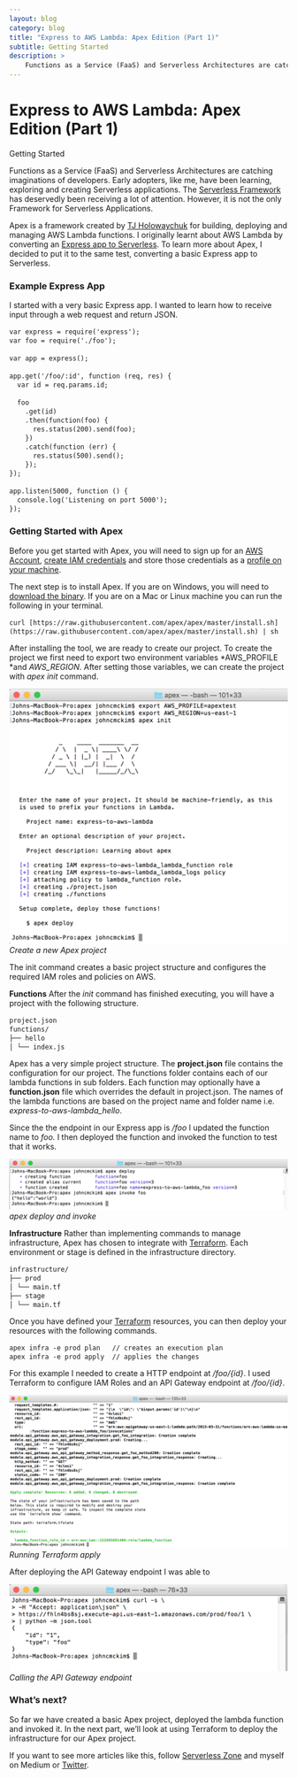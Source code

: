 ```yaml
---
layout: blog
category: blog
title: "Express to AWS Lambda: Apex Edition (Part 1)"
subtitle: Getting Started
description: >
    Functions as a Service (FaaS) and Serverless Architectures are catching imaginations of developers. Early adopters, like me, have been learning, exploring and creating Serverless applications...
---
```


# Express to AWS Lambda: Apex Edition (Part 1)

Getting Started

Functions as a Service (FaaS) and Serverless Architectures are catching imaginations of developers. Early adopters, like me, have been learning, exploring and creating Serverless applications. The [Serverless Framework](http://serverless.com/) has deservedly been receiving a lot of attention. However, it is not the only Framework for Serverless Applications.

Apex is a framework created by [TJ Holowaychuk]() for building, deploying and managing AWS Lambda functions. I originally learnt about AWS Lambda by converting an [Express app to Serverless](https://medium.com/@johncmckim/express-to-aws-lambda-part-1-a057096abe34). To learn more about Apex, I decided to put it to the same test, converting a basic Express app to Serverless.

### Example Express App

I started with a very basic Express app. I wanted to learn how to receive input through a web request and return JSON.

    var express = require('express');
    var foo = require('./foo');

    var app = express();

    app.get('/foo/:id', function (req, res) {
      var id = req.params.id;

      foo
        .get(id)
        .then(function(foo) {
          res.status(200).send(foo);
        })
        .catch(function (err) {
          res.status(500).send();
        });
    });

    app.listen(5000, function () {
      console.log('Listening on port 5000');
    });

### Getting Started with Apex

Before you get started with Apex, you will need to sign up for an [AWS Account](http://aws.amazon.com/), [create IAM credentials](http://docs.aws.amazon.com/IAM/latest/UserGuide/id_credentials_access-keys.html) and store those credentials as a [profile on your machine](http://docs.aws.amazon.com/cli/latest/userguide/cli-chap-getting-started.html).

The next step is to install Apex. If you are on Windows, you will need to [download the binary](https://github.com/apex/apex/releases). If you are on a Mac or Linux machine you can run the following in your terminal.

    curl [https://raw.githubusercontent.com/apex/apex/master/install.sh](https://raw.githubusercontent.com/apex/apex/master/install.sh) | sh

After installing the tool, we are ready to create our project. To create the project we first need to export two environment variables *AWS_PROFILE *and *AWS_REGION*. After setting those variables, we can create the project with *apex init* command.

![Create a new Apex project](/static/medium/2152-1*-8mNIX5yRMlFOleFvwhpGQ.png)*Create a new Apex project*

The init command creates a basic project structure and configures the required IAM roles and policies on AWS.

**Functions**
After the *init* command has finished executing, you will have a project with the following structure.

    project.json
    functions/
    ├── hello 
    │ └── index.js

Apex has a very simple project structure. The **project.json** file contains the configuration for our project. The functions folder contains each of our lambda functions in sub folders. Each function may optionally have a **function.json** file which overrides the default in project.json. The names of the lambda functions are based on the project name and folder name i.e. *express-to-aws-lambda_hello*.

Since the the endpoint in our Express app is */foo* I updated the function name to *foo.* I then deployed the function and invoked the function to test that it works.

![apex deploy and invoke](/static/medium/2904-1*jH74dgVZ41cGQMDYErSxQA.png)*apex deploy and invoke*

**Infrastructure**
Rather than implementing commands to manage infrastructure, Apex has chosen to integrate with [Terraform](https://www.terraform.io/). Each environment or stage is defined in the infrastructure directory.

    infrastructure/
    ├── prod 
    │ └── main.tf 
    ├── stage 
    │ └── main.tf

Once you have defined your [Terraform](https://www.terraform.io/) resources, you can then deploy your resources with the following commands.

    apex infra -e prod plan   // creates an execution plan
    apex infra -e prod apply  // applies the changes

For this example I needed to create a HTTP endpoint at */foo/{id}*. I used Terraform to configure IAM Roles and an API Gateway endpoint at */foo/{id}*.

![Running Terraform apply](/static/medium/3572-1*8bel9oJwxmP1GVliIEzj-Q.png)*Running Terraform apply*

After deploying the API Gateway endpoint I was able to

![Calling the API Gateway endpoint](/static/medium/2244-1*JnLULLOzYLhpELzB73ix-Q.png)*Calling the API Gateway endpoint*

### What’s next?

So far we have created a basic Apex project, deployed the lambda function and invoked it. In the next part, we’ll look at using Terraform to deploy the infrastructure for our Apex project.

If you want to see more articles like this, follow [Serverless Zone](https://serverless.zone/) and myself on Medium or [Twitter](https://twitter.com/johncmckim).
